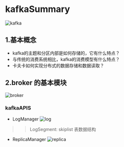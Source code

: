 # kafkaSummary

![kafka](https://kafka.apache.org/23/images/kafka-apis.png)

## 1.基本概念
   * kafka的主题和分区内部是如何存储的，它有什么特点？
   * 与传统的消费系统相比，kafka的消费模型有什么特点？
   * 卡夫卡如何实现分布式的数据存储和数据读取？
   
## 2.broker 的基本模块
![broker](https://img-blog.csdn.net/20140803144704215?watermark/2/text/aHR0cDovL2Jsb2cuY3Nkbi5uZXQvbGl6aGl0YW8=/font/5a6L5L2T/fontsize/400/fill/I0JBQkFCMA==/dissolve/70/gravity/SouthEast)

### kafkaAPIS
   * LogManager
   ![log](http://on-img.com/chart_image/5b717077e4b067df5a071754.png?_=1534417180862)
   
   >> LogSegment: skiplist 表数据结构
   
   * ReplicaManager
   ![replica](https://img-blog.csdn.net/20180914092814878?watermark/2/text/aHR0cHM6Ly9ibG9nLmNzZG4ubmV0L3FxXzM5OTA3NzYz/font/5a6L5L2T/fontsize/400/fill/I0JBQkFCMA==/dissolve/70)
